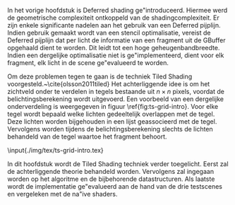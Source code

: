 In het vorige hoofdstuk is Deferred shading ge\"introduceerd. Hiermee werd de 
geometrische complexiteit ontkoppeld van de shadingcomplexiteit. Er zijn enkele
significante nadelen aan het gebruik van een Deferred pijplijn. Indien gebruik
gemaakt wordt van een stencil optimalisatie, vereist de Deferred pijplijn dat
per licht de informatie van een fragment uit de GBuffer opgehaald dient te 
worden. Dit leidt tot een hoge geheugenbandbreedte. Indien een dergelijke 
optimalisatie niet is ge\"implementeerd, dient voor elk fragment, elk licht in
de scene ge\"evalueerd te worden. 

Om deze problemen tegen te gaan is de techniek Tiled Shading voorgesteld.~\cite{olsson2011tiled}
Het achterliggende idee is om het zichtveld onder te verdelen in tegels 
bestaande uit $n\times n$ pixels, voordat de belichtingsberekening wordt 
uitgevoerd. Een voorbeeld van een dergelijke onderverdeling is weergegeven in 
figuur \ref{fig:ts-grid-intro}. Voor elke tegel wordt bepaald welke lichten gedeeltelijk 
overlappen met de tegel. Deze lichten worden bijgehouden in een lijst 
geassocieerd met de tegel. Vervolgens worden tijdens de belichtingsberekening 
slechts de lichten behandeld van de tegel waartoe het fragment behoort. 

\input{./img/tex/ts-grid-intro.tex}

In dit hoofdstuk wordt de Tiled Shading techniek verder toegelicht. Eerst zal
de achterliggende theorie behandeld worden. Vervolgens zal ingegaan worden op
het algoritme en de bijbehorende datastructuren. Als laatste wordt de 
implementatie ge\"evalueerd aan de hand van de drie testscenes en vergeleken
met de na\"ive shaders.

